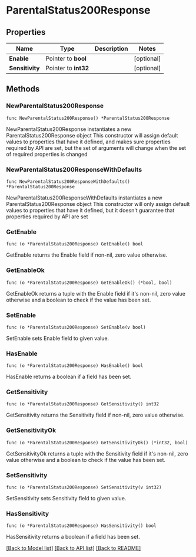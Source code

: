 # ParentalStatus200Response

## Properties

Name | Type | Description | Notes
------------ | ------------- | ------------- | -------------
**Enable** | Pointer to **bool** |  | [optional] 
**Sensitivity** | Pointer to **int32** |  | [optional] 

## Methods

### NewParentalStatus200Response

`func NewParentalStatus200Response() *ParentalStatus200Response`

NewParentalStatus200Response instantiates a new ParentalStatus200Response object
This constructor will assign default values to properties that have it defined,
and makes sure properties required by API are set, but the set of arguments
will change when the set of required properties is changed

### NewParentalStatus200ResponseWithDefaults

`func NewParentalStatus200ResponseWithDefaults() *ParentalStatus200Response`

NewParentalStatus200ResponseWithDefaults instantiates a new ParentalStatus200Response object
This constructor will only assign default values to properties that have it defined,
but it doesn't guarantee that properties required by API are set

### GetEnable

`func (o *ParentalStatus200Response) GetEnable() bool`

GetEnable returns the Enable field if non-nil, zero value otherwise.

### GetEnableOk

`func (o *ParentalStatus200Response) GetEnableOk() (*bool, bool)`

GetEnableOk returns a tuple with the Enable field if it's non-nil, zero value otherwise
and a boolean to check if the value has been set.

### SetEnable

`func (o *ParentalStatus200Response) SetEnable(v bool)`

SetEnable sets Enable field to given value.

### HasEnable

`func (o *ParentalStatus200Response) HasEnable() bool`

HasEnable returns a boolean if a field has been set.

### GetSensitivity

`func (o *ParentalStatus200Response) GetSensitivity() int32`

GetSensitivity returns the Sensitivity field if non-nil, zero value otherwise.

### GetSensitivityOk

`func (o *ParentalStatus200Response) GetSensitivityOk() (*int32, bool)`

GetSensitivityOk returns a tuple with the Sensitivity field if it's non-nil, zero value otherwise
and a boolean to check if the value has been set.

### SetSensitivity

`func (o *ParentalStatus200Response) SetSensitivity(v int32)`

SetSensitivity sets Sensitivity field to given value.

### HasSensitivity

`func (o *ParentalStatus200Response) HasSensitivity() bool`

HasSensitivity returns a boolean if a field has been set.


[[Back to Model list]](../README.md#documentation-for-models) [[Back to API list]](../README.md#documentation-for-api-endpoints) [[Back to README]](../README.md)


